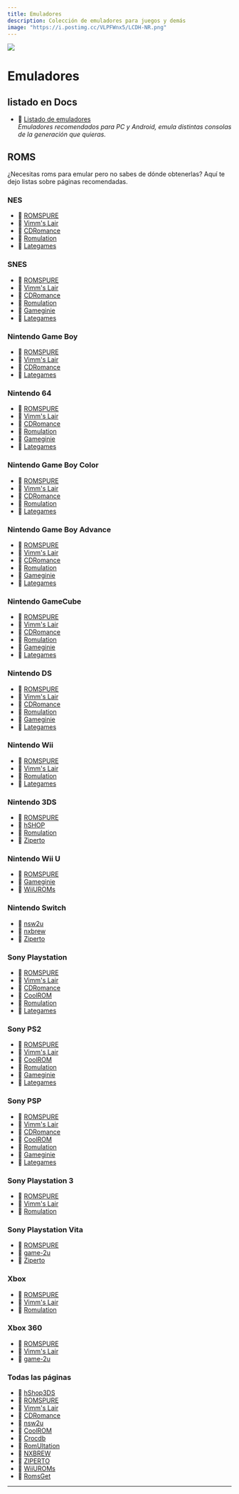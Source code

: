 ```yaml
---
title: Emuladores
description: Colección de emuladores para juegos y demás
image: "https://i.postimg.cc/VLPFWnx5/LCDH-NR.png"
---
```


![](https://i.postimg.cc/nLSrDj8n/Juegos-emu.png)

# Emuladores

## listado en Docs

- 🍩 [Listado de emuladores](https://docs.google.com/document/d/1iAedTOKZMLvX52HpPsUdbStbrNfzFSDeAwABn-1Cs_Y/edit)    
*Emuladores recomendados para PC y Android, emula distintas consolas de la generación que quieras.*

## ROMS

¿Necesitas roms para emular pero no sabes de dónde obtenerlas? Aquí te dejo listas sobre páginas recomendadas.

### NES
- 🍩 [ROMSPURE](https://romspure.cc/roms/nintendo-entertainment-system)
- 🍩 [Vimm's Lair](https://vimm.net/vault/NES)
- 🍩 [CDRomance](https://cdromance.org/nes-roms/)
- 🍩 [Romulation](https://www.romulation.org/roms/NES)
- 🍩 [Lategames](https://www.lategames.net/roms/nintendo/)

### SNES
- 🍩 [ROMSPURE](https://romspure.cc/roms/super-nintendo-entertainment-system)
- 🍩 [Vimm's Lair](https://vimm.net/vault/SNES)
- 🍩 [CDRomance](https://cdromance.org/snes-rom/)
- 🍩 [Romulation](https://www.romulation.org/roms/SNES)
- 🍩 [Gameginie](https://www.gameginie.com/snes-rom/)
- 🍩 [Lategames](https://www.lategames.net/roms/super-nintendo/)

### Nintendo Game Boy
- 🍩 [ROMSPURE](https://romspure.cc/roms/nintendo-game-boy)
- 🍩 [Vimm's Lair](https://vimm.net/vault/GB)
- 🍩 [CDRomance](https://cdromance.org/gameboy-roms/)
- 🍩 [Lategames](https://www.lategames.net/roms/gameboy/)

### Nintendo 64
- 🍩 [ROMSPURE](https://romspure.cc/roms/nintendo-64)
- 🍩 [Vimm's Lair](https://vimm.net/vault/N64)
- 🍩 [CDRomance](https://cdromance.org/n64-roms/)
- 🍩 [Romulation](https://www.romulation.org/roms/N64)
- 🍩 [Gameginie](https://www.gameginie.com/n64-roms/)
- 🍩 [Lategames](https://www.lategames.net/roms/nintendo-64/)

### Nintendo Game Boy Color
- 🍩 [ROMSPURE](https://romspure.cc/roms/nintendo-game-boy-color)
- 🍩 [Vimm's Lair](https://vimm.net/vault/GBC)
- 🍩 [CDRomance](https://cdromance.org/gameboy-color-roms/)
- 🍩 [Romulation](https://www.romulation.org/roms/Game_Boy_Color)
- 🍩 [Lategames](https://www.lategames.net/roms/gameboy-color/)

### Nintendo Game Boy Advance
- 🍩 [ROMSPURE](https://romspure.cc/roms/nintendo-game-boy-advance)
- 🍩 [Vimm's Lair](https://vimm.net/vault/GBA)
- 🍩 [CDRomance](https://cdromance.org/gba-roms/)
- 🍩 [Romulation](https://www.romulation.org/roms/GBA)
- 🍩 [Gameginie](https://www.gameginie.com/gba-roms/)
- 🍩 [Lategames](https://www.lategames.net/roms/gameboy-advance/)

### Nintendo GameCube
- 🍩 [ROMSPURE](https://romspure.cc/roms/nintendo-gamecube)
- 🍩 [Vimm's Lair](https://vimm.net/vault/GameCube)
- 🍩 [CDRomance](https://cdromance.org/gamecube/)
- 🍩 [Romulation](https://www.romulation.org/roms/GameCube)
- 🍩 [Gameginie](https://www.gameginie.com/gamecube/)
- 🍩 [Lategames](https://www.lategames.net/roms/gamecube/)

### Nintendo DS
- 🍩 [ROMSPURE](https://romspure.cc/roms/nintendo-ds)
- 🍩 [Vimm's Lair](https://vimm.net/vault/DS)
- 🍩 [CDRomance](https://cdromance.org/nds-roms/)
- 🍩 [Romulation](https://www.romulation.org/roms/NDS)
- 🍩 [Gameginie](https://www.gameginie.com/nds-roms/)
- 🍩 [Lategames](https://www.lategames.net/roms/nintendo-ds/)

### Nintendo Wii
- 🍩 [ROMSPURE](https://romspure.cc/roms/nintendo-wii)
- 🍩 [Vimm's Lair](https://vimm.net/vault/Wii)
- 🍩 [Romulation](https://www.romulation.org/roms/Wii)
- 🍩 [Lategames](https://www.lategames.net/roms/nintendo-wii/)

### Nintendo 3DS
- 🍩 [ROMSPURE](https://romspure.cc/roms/3ds)
- 🍩 [hSHOP](https://hshop.erista.me/)
- 🍩 [Romulation](https://www.romulation.org/roms/3DS)
- 🍩 [Ziperto](https://www.ziperto.com/nintendo/3ds-roms/)

### Nintendo Wii U
- 🍩 [ROMSPURE](https://romspure.cc/roms/wii-u)
- 🍩 [Gameginie](https://www.gameginie.com/wii-iso/)
- 🍩 [WiiUROMs](https://wiiuroms.net/)

### Nintendo Switch
- 🍩 [nsw2u](https://nsw2u.com/)
- 🍩 [nxbrew](https://nxbrew.com/)
- 🍩 [Ziperto](https://www.ziperto.com/)

### Sony Playstation
- 🍩 [ROMSPURE](https://romspure.cc/roms/sony-playstation)
- 🍩 [Vimm's Lair](https://vimm.net/vault/PS1)
- 🍩 [CDRomance](https://cdromance.org/psx-iso/)
- 🍩 [CoolROM](https://coolrom.com.au/roms/psx/)
- 🍩 [Romulation](https://www.romulation.org/roms/PSX)
- 🍩 [Lategames](https://www.lategames.net/roms/playstation/)

### Sony PS2
- 🍩 [ROMSPURE](https://romspure.cc/roms/sony-playstation-2)
- 🍩 [Vimm's Lair](https://vimm.net/vault/PS2)
- 🍩 [CoolROM](https://coolrom.com.au/roms/ps2/)
- 🍩 [Romulation](https://www.romulation.org/roms/PS2)
- 🍩 [Gameginie](https://www.gameginie.com/ps2-iso/)
- 🍩 [Lategames](https://www.lategames.net/roms/playstation-2/)

### Sony PSP
- 🍩 [ROMSPURE](https://romspure.cc/roms/sony-psp)
- 🍩 [Vimm's Lair](https://vimm.net/vault/PSP)
- 🍩 [CDRomance](https://cdromance.org/psp/)
- 🍩 [CoolROM](https://coolrom.com.au/roms/psp/)
- 🍩 [Romulation](https://www.romulation.org/roms/PSP)
- 🍩 [Gameginie](https://www.gameginie.com/psp-iso/)
- 🍩 [Lategames](https://www.lategames.net/roms/playstation-portable/)

### Sony Playstation 3
- 🍩 [ROMSPURE](https://romspure.cc/roms/sony-playstation-3)
- 🍩 [Vimm's Lair](https://vimm.net/vault/PS3)
- 🍩 [Romulation](https://www.romulation.org/roms/PS3)

### Sony Playstation Vita
- 🍩 [ROMSPURE](https://romspure.cc/roms/sony-playstation-vita)
- 🍩 [game-2u](https://game-2u.com/Category/psvita)
- 🍩 [Ziperto](https://www.ziperto.com/sony/ps-vita/)

### Xbox
- 🍩 [ROMSPURE](https://romspure.cc/roms/microsoft-xbox)
- 🍩 [Vimm's Lair](https://vimm.net/vault/Xbox)
- 🍩 [Romulation](https://www.romulation.org/roms/XBOX)

### Xbox 360
- 🍩 [ROMSPURE](https://romspure.cc/roms/microsoft-xbox-360)
- 🍩 [Vimm's Lair](https://vimm.net/vault/Xbox360)
- 🍩 [game-2u](https://game-2u.com/Category/xbox360)

### Todas las páginas
- 🍩 [hShop3DS](https://hshop.erista.me/)
- 🍩 [ROMSPURE](https://romspure.cc/roms)
- 🍩 [Vimm's Lair](https://vimm.net/vault/)
- 🍩 [CDRomance](https://cdromance.com/)
- 🍩 [nsw2u](https://nsw2u.xyz/)
- 🍩 [CoolROM](https://coolrom.com.au/)
- 🍩 [Crocdb](https://crocdb.net/)
- 🍩 [RomUltation](https://www.romulation.org/)
- 🍩 [NXBREW](https://nxbrew.com/)
- 🍩 [ZIPERTO](https://www.ziperto.com/)
- 🍩 [WiiUROMs](https://wiiuroms.net/)
- 🍩 [RomsGet](https://www.romsget.io/)

---